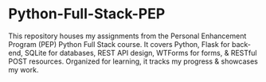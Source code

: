 # Python-Full-Stack-PEP
This repository houses my assignments from the Personal Enhancement Program (PEP) Python Full Stack course. It covers Python, Flask for back-end, SQLite for databases, REST API design, WTForms for forms, &amp; RESTful POST resources. Organized for learning, it tracks my progress &amp; showcases my work.
